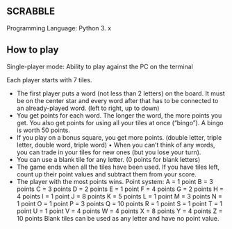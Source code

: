 ## SCRABBLE
Programming Language: Python 3. x

## How to play
Single-player mode: Ability to play against the PC on the terminal


 Each player starts with 7 tiles.
* The first player puts a word (not less than 2 letters) on the board. It must be on the center star and every word after that has to be connected to an already-played word. (left to right, up to down)
* You get points for each word. The longer the word, the more points you get. You also get points for using all your tiles at once (“bingo”). A bingo is worth 50 points.
* If you play on a bonus square, you get more points. (double letter, triple letter, double word, triple word)
•  When you can’t think of any words, you can trade in your tiles for new ones (but you lose your turn).
* You can use a blank tile for any letter. (0 points for blank letters)
* The game ends when all the tiles have been used. If you have tiles left, count up their point values and subtract them from your score.
* The player with the most points wins.
Point system:
A = 1 point
B = 3 points
C = 3 points
D = 2 points
E = 1 point
F = 4 points
G = 2 points
H = 4 points
I = 1 point
J = 8 points
K = 5 points
L = 1 point
M = 3 points
N = 1 point
O = 1 point
P = 3 points
Q = 10 points
R = 1 point
S = 1 point
T = 1 point
U = 1 point
V = 4 points
W = 4 points
X = 8 points
Y = 4 points
Z = 10 points
Blank tiles can be used as any letter and have no point value.

##
